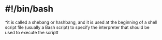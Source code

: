 # #!/bin/bash
*it is called a shebang or hashbang, and it is used at the beginning of a shell script file (usually a Bash script) to specify the interpreter that should be used to execute the scriptt
